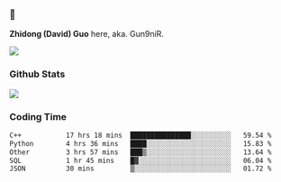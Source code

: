 ### 👋 

**Zhidong (David) Guo** here, aka. Gun9niR.

![](https://komarev.com/ghpvc/?username=Gun9niR&label=Total+Views)

### Github Stats

<img src="https://github-readme-stats.vercel.app/api?username=Gun9niR&count_private=true&show_icons=true&theme=vue-dark&hide_title=true">

### Coding Time

<!--START_SECTION:waka-->

```txt
C++           17 hrs 18 mins  ███████████████░░░░░░░░░░   59.54 %
Python        4 hrs 36 mins   ████░░░░░░░░░░░░░░░░░░░░░   15.83 %
Other         3 hrs 57 mins   ███▒░░░░░░░░░░░░░░░░░░░░░   13.64 %
SQL           1 hr 45 mins    █▓░░░░░░░░░░░░░░░░░░░░░░░   06.04 %
JSON          30 mins         ▒░░░░░░░░░░░░░░░░░░░░░░░░   01.72 %
```

<!--END_SECTION:waka-->
